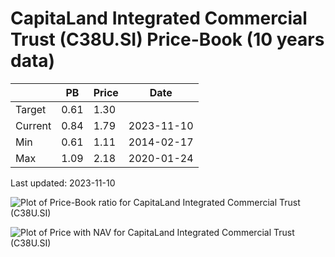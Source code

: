 # CapitaLand Integrated Commercial Trust (C38U.SI) Price-Book (10 years data)

|     | PB   | Price | Date       |
|-----|------|-------|------------|
| Target | 0.61 | 1.30  |  |
| Current | 0.84 | 1.79  | 2023-11-10 |
| Min | 0.61 | 1.11  | 2014-02-17 |
| Max | 1.09 | 2.18  | 2020-01-24 |

Last updated: 2023-11-10

![Plot of Price-Book ratio for CapitaLand Integrated Commercial Trust (C38U.SI)](C38U_pb_10.png)

![Plot of Price with NAV for CapitaLand Integrated Commercial Trust (C38U.SI)](C38U_price_nav_10.png)

